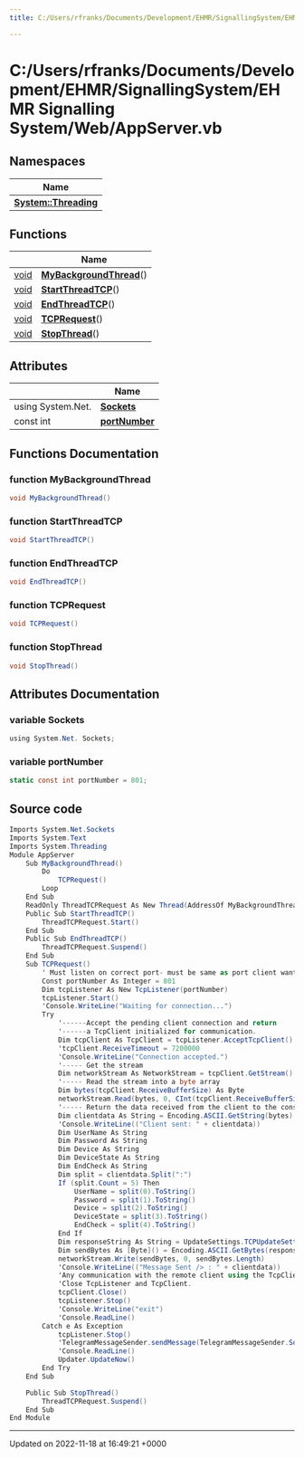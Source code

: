 ```yaml
---
title: C:/Users/rfranks/Documents/Development/EHMR/SignallingSystem/EHMR Signalling System/Web/AppServer.vb

---
```


# C:/Users/rfranks/Documents/Development/EHMR/SignallingSystem/EHMR Signalling System/Web/AppServer.vb



## Namespaces

| Name           |
| -------------- |
| **[System::Threading](/SignallingSystem-doc/mainsystem/Namespaces/namespaceSystem_1_1Threading/)**  |

## Functions

|                | Name           |
| -------------- | -------------- |
| [void](/SignallingSystem-doc/mainsystem/Files/SerialPixelLeds_8vb/#variable-void) | **[MyBackgroundThread](/SignallingSystem-doc/mainsystem/Files/AppServer_8vb/#function-mybackgroundthread)**() |
| [void](/SignallingSystem-doc/mainsystem/Files/SerialPixelLeds_8vb/#variable-void) | **[StartThreadTCP](/SignallingSystem-doc/mainsystem/Files/AppServer_8vb/#function-startthreadtcp)**() |
| [void](/SignallingSystem-doc/mainsystem/Files/SerialPixelLeds_8vb/#variable-void) | **[EndThreadTCP](/SignallingSystem-doc/mainsystem/Files/AppServer_8vb/#function-endthreadtcp)**() |
| [void](/SignallingSystem-doc/mainsystem/Files/SerialPixelLeds_8vb/#variable-void) | **[TCPRequest](/SignallingSystem-doc/mainsystem/Files/AppServer_8vb/#function-tcprequest)**() |
| [void](/SignallingSystem-doc/mainsystem/Files/SerialPixelLeds_8vb/#variable-void) | **[StopThread](/SignallingSystem-doc/mainsystem/Files/AppServer_8vb/#function-stopthread)**() |

## Attributes

|                | Name           |
| -------------- | -------------- |
| ﻿using System.Net. | **[Sockets](/SignallingSystem-doc/mainsystem/Files/AppServer_8vb/#variable-sockets)**  |
| const int | **[portNumber](/SignallingSystem-doc/mainsystem/Files/AppServer_8vb/#variable-portnumber)**  |


## Functions Documentation

### function MyBackgroundThread

```csharp
void MyBackgroundThread()
```


### function StartThreadTCP

```csharp
void StartThreadTCP()
```


### function EndThreadTCP

```csharp
void EndThreadTCP()
```


### function TCPRequest

```csharp
void TCPRequest()
```


### function StopThread

```csharp
void StopThread()
```



## Attributes Documentation

### variable Sockets

```csharp
﻿using System.Net. Sockets;
```


### variable portNumber

```csharp
static const int portNumber = 801;
```



## Source code

```csharp
Imports System.Net.Sockets
Imports System.Text
Imports System.Threading
Module AppServer
    Sub MyBackgroundThread()
        Do
            TCPRequest()
        Loop
    End Sub
    ReadOnly ThreadTCPRequest As New Thread(AddressOf MyBackgroundThread)
    Public Sub StartThreadTCP()
        ThreadTCPRequest.Start()
    End Sub
    Public Sub EndThreadTCP()
        ThreadTCPRequest.Suspend()
    End Sub
    Sub TCPRequest()
        ' Must listen on correct port- must be same as port client wants to connect on.
        Const portNumber As Integer = 801
        Dim tcpListener As New TcpListener(portNumber)
        tcpListener.Start()
        'Console.WriteLine("Waiting for connection...")
        Try
            '------Accept the pending client connection and return 
            '------a TcpClient initialized for communication. 
            Dim tcpClient As TcpClient = tcpListener.AcceptTcpClient()
            'tcpClient.ReceiveTimeout = 7200000
            'Console.WriteLine("Connection accepted.")
            '----- Get the stream
            Dim networkStream As NetworkStream = tcpClient.GetStream()
            '----- Read the stream into a byte array
            Dim bytes(tcpClient.ReceiveBufferSize) As Byte
            networkStream.Read(bytes, 0, CInt(tcpClient.ReceiveBufferSize))
            '----- Return the data received from the client to the console.
            Dim clientdata As String = Encoding.ASCII.GetString(bytes)
            'Console.WriteLine(("Client sent: " + clientdata))
            Dim UserName As String
            Dim Password As String
            Dim Device As String
            Dim DeviceState As String
            Dim EndCheck As String
            Dim split = clientdata.Split(":")
            If (split.Count = 5) Then
                UserName = split(0).ToString()
                Password = split(1).ToString()
                Device = split(2).ToString()
                DeviceState = split(3).ToString()
                EndCheck = split(4).ToString()
            End If
            Dim responseString As String = UpdateSettings.TCPUpdateSetting(UserName, Password, Device, DeviceState)
            Dim sendBytes As [Byte]() = Encoding.ASCII.GetBytes(responseString)
            networkStream.Write(sendBytes, 0, sendBytes.Length)
            'Console.WriteLine(("Message Sent /> : " + clientdata))            'responseString))
            'Any communication with the remote client using the TcpClient can go here.
            'Close TcpListener and TcpClient.
            tcpClient.Close()
            tcpListener.Stop()
            'Console.WriteLine("exit")
            'Console.ReadLine()
        Catch e As Exception
            tcpListener.Stop()
            'TelegramMessageSender.sendMessage(TelegramMessageSender.SoftwareFaults, e.ToString())
            'Console.ReadLine()
            Updater.UpdateNow()
        End Try
    End Sub

    Public Sub StopThread()
        ThreadTCPRequest.Suspend()
    End Sub
End Module
```


-------------------------------

Updated on 2022-11-18 at 16:49:21 +0000
